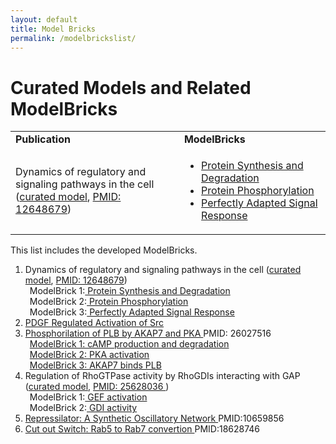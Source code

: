 ```yaml
---
layout: default
title: Model Bricks
permalink: /modelbrickslist/
---
```


# Curated Models and Related ModelBricks

<table cellpadding="3">
<tr>
     <td><strong>Publication</strong></td>
     <td><strong>ModelBricks</strong></td>
     </tr>
<tr>
     <td>Dynamics of regulatory and signaling pathways in the cell <br>
     (<a href="/CM_Tyson2003/">curated model</a>, <a href="https://www.ncbi.nlm.nih.gov/pubmed/12648679">PMID: 12648679</a>)</td>
     <td>
          <ul>
          <li><a href="/MB_ProteinSynthesisDegradation"> Protein Synthesis and Degradation</a><br/>
          <li><a href="/MB_ProteinPhosphorylation/"> Protein Phosphorylation</a><br/>
          <li><a href="/MB_PerfectlyAdapted/"> Perfectly Adapted Signal Response</a><br/>
          </ul>
     </td>
 </tr>

</table>


This list includes the developed ModelBricks. 

1. Dynamics of regulatory and signaling pathways in the cell (<a href="/CM_Tyson2003/">curated model</a>, <a href="https://www.ncbi.nlm.nih.gov/pubmed/12648679">PMID: 12648679</a>)<br/>
     &ensp;ModelBrick 1:<a href="/MB_ProteinSynthesisDegradation"> Protein Synthesis and Degradation</a><br/>
     &ensp;ModelBrick 2:<a href="/MB_ProteinPhosphorylation/"> Protein Phosphorylation</a><br/>
     &ensp;ModelBrick 3:<a href="/MB_PerfectlyAdapted/"> Perfectly Adapted Signal Response</a><br/>
1. <a href="/MB_PDGF_Src/">PDGF Regulated Activation of Src</a>
1. <a href="http://modelbricks.org/CM_AKAP7_complete/">Phosphorilation of PLB by AKAP7 and PKA </a> PMID: 26027516 <br/>
     &ensp;<a href="/MB_cAMPproduction/">ModelBrick 1: cAMP production and degradation</a><br/>
     &ensp;<a href="/MB_PKAactivation/">ModelBrick 2: PKA activation </a><br/>
     &ensp;<a href="/MB_AKAP7_PLB/">ModelBrick 3: AKAP7 binds PLB</a><br/>
1. Regulation of RhoGTPase activity by RhoGDIs interacting with GAP (<a href="http://modelbricks.org/CM_RhoGTP_GDI/">curated model</a>, <a href="https://www.ncbi.nlm.nih.gov/pubmed/25628036">PMID: 25628036 </a>)<br/>
     &ensp;ModelBrick 1:<a href="/MB_RhoGTP_GEF_act/"> GEF activation</a><br/>
     &ensp;ModelBrick 2:<a href="/MB_RhoGTP_GDI_activity/"> GDI activity</a><br/>
1. <a href="http://modelbricks.org/MB_Repressilator/"> Repressilator: A Synthetic Oscillatory Network </a> PMID:10659856 <br/>   
1. <a href="http://modelbricks.org/MB_CuttSwitch/"> Cut out Switch: Rab5 to Rab7 convertion </a> PMID:18628746<br/> 
